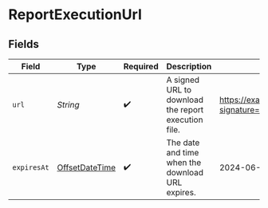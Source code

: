 # ReportExecutionUrl


## Fields

| Field                                                                                     | Type                                                                                      | Required                                                                                  | Description                                                                               | Example                                                                                   |
| ----------------------------------------------------------------------------------------- | ----------------------------------------------------------------------------------------- | ----------------------------------------------------------------------------------------- | ----------------------------------------------------------------------------------------- | ----------------------------------------------------------------------------------------- |
| `url`                                                                                     | *String*                                                                                  | :heavy_check_mark:                                                                        | A signed URL to download the report execution file.                                       | https://example.com/download/report.csv?signature=abc123                                  |
| `expiresAt`                                                                               | [OffsetDateTime](https://docs.oracle.com/javase/8/docs/api/java/time/OffsetDateTime.html) | :heavy_check_mark:                                                                        | The date and time when the download URL expires.                                          | 2024-06-01T00:00:00.000Z                                                                  |